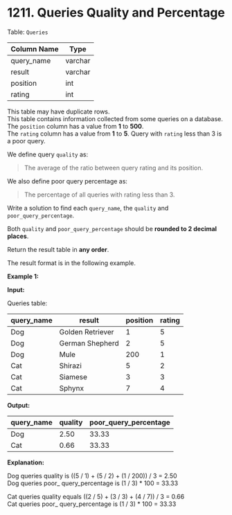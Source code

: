 # 1211. Queries Quality and Percentage

Table: `Queries`

| Column Name | Type    |
| ----------- | ------- |
| query_name  | varchar |
| result      | varchar |
| position    | int     |
| rating      | int     |

This table may have duplicate rows. </br>
This table contains information collected from some queries on a database. </br>
The `position` column has a value from **1** to **500**. </br>
The `rating` column has a value from **1** to **5**. Query with `rating` less than 3 is a poor query.
 
We define query `quality` as:

> The average of the ratio between query rating and its position.

We also define poor query percentage as:

> The percentage of all queries with rating less than 3.

Write a solution to find each `query_name`, the `quality` and `poor_query_percentage`.

Both `quality` and `poor_query_percentage` should be **rounded to 2 decimal places**.

Return the result table in **any order**.

The result format is in the following example.

**Example 1:**

**Input:**

Queries table:

| query_name | result            | position | rating |
| ---------- | ----------------- | -------- | ------ |
| Dog        | Golden Retriever  | 1        | 5      |
| Dog        | German Shepherd   | 2        | 5      |
| Dog        | Mule              | 200      | 1      |
| Cat        | Shirazi           | 5        | 2      |
| Cat        | Siamese           | 3        | 3      |
| Cat        | Sphynx            | 7        | 4      |

**Output:**


| query_name | quality | poor_query_percentage |
| ---------- | ------- | --------------------- |
| Dog        | 2.50    | 33.33                 |
| Cat        | 0.66    | 33.33                 |

**Explanation:**

Dog queries quality is ((5 / 1) + (5 / 2) + (1 / 200)) / 3 = 2.50 </br>
Dog queries poor_ query_percentage is (1 / 3) * 100 = 33.33 </br>

Cat queries quality equals ((2 / 5) + (3 / 3) + (4 / 7)) / 3 = 0.66 </br>
Cat queries poor_ query_percentage is (1 / 3) * 100 = 33.33